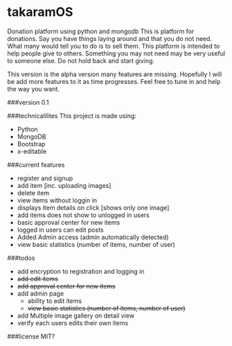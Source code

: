 # takaramOS
Donation platform using python and mongodb
This is platform for donations. Say you have things laying around and that you do not need. What many would tell you to do is to sell them.  This platform is intended to help people give to others. Something you may not need may be very useful to someone else.
Do not hold back and start giving.

This version is the alpha version many features are missing. Hopefully I will be add more features to it as time progresses. Feel free to tune in and help the way you want.

###version
0.1

###technicalilites
This project is made using:
* Python
* MongoDB
* Bootstrap
* x-editable

###current features
* register and signup
* add item [inc. uploading images]
* delete item
* view items without loggin in
* displays item details on click [shows only one image]
* add items does not show to unlogged in users
* basic approval center for new items
* logged in users can edit posts
* Added Admin access (admin automatically detected)
 * view basic statistics (number of items, number of user)

###todos
* add encryption to registration and logging in
* ~~add edit items~~
* ~~add approval center for new items~~
* add admin page
  * ability to edit items
  * ~~view basic statistics (number of items, number of user)~~
* add Multiple image gallery on detail view
* verify each users edits their own items

###license
MIT?
